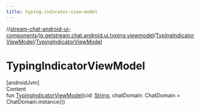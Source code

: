 ```yaml
---
title: typing-indicator-view-model
---
```

//[stream-chat-android-ui-components](../../../index.md)/[io.getstream.chat.android.ui.typing.viewmodel](../index.md)/[TypingIndicatorViewModel](index.md)/[TypingIndicatorViewModel](TypingIndicatorViewModel.md)



# TypingIndicatorViewModel  
[androidJvm]  
Content  
fun [TypingIndicatorViewModel](TypingIndicatorViewModel.md)(cid: [String](https://kotlinlang.org/api/latest/jvm/stdlib/kotlin/-string/index.html), chatDomain: ChatDomain = ChatDomain.instance())  



